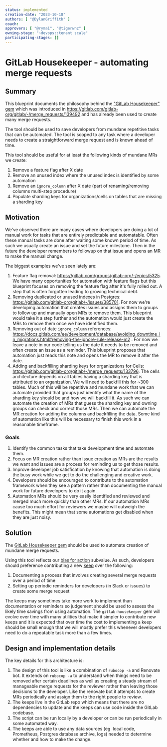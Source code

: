 ```yaml
---
status: implemented
creation-date: "2023-10-18"
authors: [ "@DylanGriffith" ]
coach:
approvers: [ "@rymai", "@tigerwnz" ]
owning-stage: "~devops::tenant scale"
participating-stages: []
---
```


<!-- vale gitlab.FutureTense = NO -->

# GitLab Housekeeper - automating merge requests

## Summary

This blueprint documents the philosophy behind the
["GitLab Housekeeper" gem](https://gitlab.com/gitlab-org/gitlab/-/tree/master/gems/gitlab-housekeeper)
which was introduced in
<https://gitlab.com/gitlab-org/gitlab/-/merge_requests/139492> and has already
been used to create many merge requests.

The tool should be used to save developers from mundane repetitive tasks that
can be automated. The tool is scoped to any task where a developer needs to
create a straightforward merge request and is known ahead of time.

This tool should be useful for at least the following kinds of mundane MRs
we create:

1. Remove a feature flag after X date
1. Remove an unused index where the unused index is identified by some
   automation
1. Remove an `ignore_column` after X date (part of renaming/removing columns
   multi-step procedure)
1. Populate sharding keys for organizations/cells on tables that are missing a
   sharding key

## Motivation

We've observed there are many cases where developers are doing a lot of
manual work for tasks that are entirely predictable and automatable. Often
these manual tasks are done after waiting some known period of time. As such we
usually create an issue and set the future milestone. Then in the future the
developer remembers to followup on that issue and opens an MR to make the
manual change.

The biggest examples we've seen lately are:

1. Feature flag removal: <https://gitlab.com/groups/gitlab-org/-/epics/5325>. We
   have many opportunities for automation with feature flags but this blueprint
   focuses on removing the feature flag after it's fully rolled out. A step
   that is often forgotten leading to growing technical debt.
1. Removing duplicated or unused indexes in Postgres:
   <https://gitlab.com/gitlab-org/gitlab/-/issues/385701>. For now we're
   developing automation that creates issues and assigns them to groups to
   follow up and manually open MRs to remove them. This blueprint would take it
   a step further and the automation would just create the MRs to remove them
   once we have identified them.
1. Removing out of date `ignore_column` references:
   <https://docs.gitlab.com/ee/development/database/avoiding_downtime_in_migrations.html#removing-the-ignore-rule-release-m2>
   . For now we leave a note in our code telling us the date it needs to be
   removed and often create an issue as a reminder. This blueprint proposes
   that automation just reads this note and opens the MR to remove it after the
   date.
1. Adding and backfilling sharding keys for organizations for Cells:
   <https://gitlab.com/gitlab-org/gitlab/-/merge_requests/133796>. The cells
   architecture depends on all tables having a sharding key that is attributed
   to an organization. We will need to backfill this for ~300 tables. Much of
   this will be repetitive and mundane work that we can automate provided that
   groups just identify what the name of the sharding key should be and how we
   will backfill it. As such we can automate the creation of MRs that guess the
   sharding key and owning groups can check and correct those MRs. Then we can
   automate the MR creation for adding the columns and backfilling the data.
   Some kind of automation like this will be necessary to finish this work in a
   reasonable timeframe.

### Goals

1. Identify the common tasks that take development time and automate them.
1. Focus on MR creation rather than issue creation as MRs are the results we
   want and issues are a process for reminding us to get those results.
1. Improve developer job satisfication by knowing that automation is doing the
   busy work while we get to do the challenging and creative work.
1. Developers should be encouraged to contribute to the automation framework
   when they see a pattern rather than documenting the manual work for future
   developers to do it again.
1. Automation MRs should be very easily identified and reviewed and merged much
   more quickly than other MRs. If our automation MRs cause too much effort for
   reviewers we maybe will outweigh the benefits. This might mean that some
   automations get disabled when they are just noisy.

## Solution

The
[GitLab Housekeeper gem](https://gitlab.com/gitlab-org/gitlab/-/tree/master/gems/gitlab-housekeeper)
should be used to automate creation of mundane merge requests.

Using this tool reflects our
[bias for action](https://handbook.gitlab.com/handbook/values/#bias-for-action)
subvalue. As such, developers should preference contributing a new
[keep](https://gitlab.com/gitlab-org/gitlab/-/tree/master/keeps) over the following:

1. Documenting a process that involves creating several merge requests over a
   period of time
1. Setting up periodic reminders for developers (in Slack or issues) to create
   some merge request

The keeps may sometimes take more work to implement than documentation or
reminders so judgement should be used to assess the likely time savings from
using automation. The `gitlab-housekeeper` gem will evolve over time with many
utilities that make it simpler to contribute new keeps and it is expected that
over time the cost to implementing a keep should be small enough that we will
mostly prefer this whenever developers need to do a repeatable task more than a
few times.

## Design and implementation details

The key details for this architecture is:

1. The design of this tool is like a combination of `rubocop -a` and Renovate
   bot. It extends on `rubocop -a` to understand when things need to be removed
   after certain deadlines as well as creating a steady stream of manageable
   merge requests for the reviewer rather than leaving those decisions to the
   developer. Like the renovate bot it attempts to create MRs periodically and
   assign them to the right people to review.
1. The keeps live in the GitLab repo which means that there are no
   dependencies to update and the keeps can use code inside the
   GitLab codebase.
1. The script can be run locally by a developer or can be run periodically
   in some automated way.
1. The keeps are able to use any data sources (eg. local code, Prometheus,
   Postgres database archive, logs) needed to determine whether and how to make
   the change.
